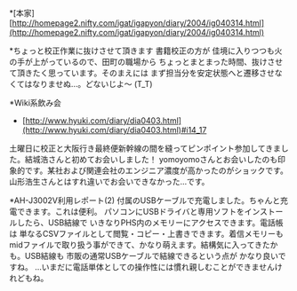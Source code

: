 *[本家]
[http://homepage2.nifty.com/igat/igapyon/diary/2004/ig040314.html](http://homepage2.nifty.com/igat/igapyon/diary/2004/ig040314.html)

*ちょっと校正作業に抜けさせて頂きます
書籍校正の方が 佳境に入りつつも火の手が上がっているので、田町の職場から ちょっとまとまった時間、抜けさせて頂きたく思っています。そのまえには まず担当分を安定状態へと遷移させなくてはなりませぬ…。どないじよ～ (T_T)

*Wiki系飲み会

* [http://www.hyuki.com/diary/dia0403.html](http://www.hyuki.com/diary/dia0403.html)#i14_17

土曜日に校正と大阪行き最終便新幹線の間を縫ってピンポイント参加してきました。結城浩さんと初めてお会いしました！ yomoyomoさんとお会いしたのも印象的です。某社および関連会社のエンジニア濃度が高かったのがショックです。
山形浩生さんとはすれ違いでお会いできなかった…です。

*AH-J3002V利用レポート(2)
付属のUSBケーブルで充電しました。ちゃんと充電できます。これは便利。
パソコンにUSBドライバと専用ソフトをインストールしたら、USB結線で いきなりPHS内のメモリーにアクセスできます。電話帳は 単なるCSVファイルとして閲覧・コピー・上書きできます。着信メモリーもmidファイルで取り扱う事ができて、かなり萌えます。結構気に入ってきたかも。USB結線も 市販の通常USBケーブルで結線できるという点が かなり良いですね。
…いまだに電話単体としての操作性には慣れ親しむことができませんけれどもね。


